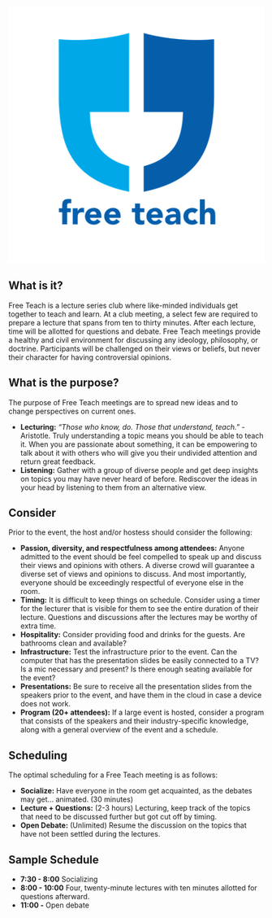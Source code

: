 <p align="center">
  <img src="free-teach-trans-readme.png">
</p>

## What is it?
Free Teach is a lecture series club where like-minded individuals get together to teach and learn. At a club meeting, a select few are required to prepare a lecture that spans from ten to thirty minutes. After each lecture, time will be allotted for questions and debate. Free Teach meetings provide a healthy and civil environment for discussing any ideology, philosophy, or doctrine. Participants will be challenged on their views or beliefs, but never their character for having controversial opinions.

## What is the purpose?
The purpose of Free Teach meetings are to spread new ideas and to change perspectives on current ones. 
* **Lecturing:** *“Those who know, do. Those that understand, teach.”* - Aristotle. Truly understanding a topic means you should be able to teach it. When you are passionate about something, it can be empowering to talk about it with others who will give you their undivided attention and return great feedback. 
* **Listening:** Gather with a group of diverse people and get deep insights on topics you may have never heard of before. Rediscover the ideas in your head by listening to them from an alternative view.

## Consider
Prior to the event, the host and/or hostess should consider the following:
* **Passion, diversity, and respectfulness among attendees:** Anyone admitted to the event should be feel compelled to speak up and discuss their views and opinions with others. A diverse crowd will guarantee a diverse set of views and opinions to discuss. And most importantly, everyone should be exceedingly respectful of everyone else in the room.
* **Timing:** It is difficult to keep things on schedule. Consider using a timer for the lecturer that is visible for them to see the entire duration of their lecture. Questions and discussions after the lectures may be worthy of extra time.
* **Hospitality:** Consider providing food and drinks for the guests. Are bathrooms clean and available? 
* **Infrastructure:** Test the infrastructure prior to the event. Can the computer that has the presentation slides be easily connected to a TV? Is a mic necessary and present? Is there enough seating available for the event?
* **Presentations:** Be sure to receive all the presentation slides from the speakers prior to the event, and have them in the cloud in case a device does not work.
* **Program (20+ attendees):** If a large event is hosted, consider a program that consists of the speakers and their industry-specific knowledge, along with a general overview of the event and a schedule.

## Scheduling
The optimal scheduling for a Free Teach meeting is as follows:
* **Socialize:** Have everyone in the room get acquainted, as the debates may get... animated. (30 minutes)
* **Lecture + Questions:** (2-3 hours) Lecturing, keep track of the topics that need to be discussed further but got cut off by timing. 
* **Open Debate:** (Unlimited) Resume the discussion on the topics that have not been settled during the lectures.

## Sample Schedule
* **7:30 - 8:00** Socializing
* **8:00 - 10:00** Four, twenty-minute lectures with ten minutes allotted for questions afterward.
* **11:00 -** Open debate

